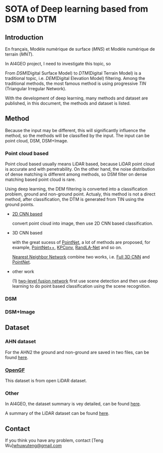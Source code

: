 # SOTA of Deep learning based from DSM to DTM

## Introduction

En français,  Modèle numérique de surface (*MNS*) et Modèle numérique de terrain (*MNT*).

In AI4GEO project, I need to investigate this topic, so 

From *DSM*(Digital Surface Model) to *DTM*(Digital Terrain Model) is a  traditional topic, i.e. *DEM*(Digital Elevation Model) filtering. Among the traditional methods, the most famous method is using  progressive *TIN* (Triangular Irregular Network).

With the development of deep learning,  many methods and dataset are published, in this document, the methods and dataset is listed.

## Method

Because the input may be different, this will significantly influence the method, so the methods will be classified by the input. The input can be point cloud, DSM, DSM+Image.

### Point cloud based

Point cloud based usually  means LiDAR based, because LiDAR point cloud is accurate and with penetrability. On the other hand,  the noise distribution of dense matching is different among methods, so DSM filter on dense matching based point cloud is rare. 

Using deep learning, the DEM filtering  is converted into a classification problem, ground and non-ground point. Actualy, this method is not a direct method, after classification, the DTM is generated from TIN using the ground points.

- [2D CNN based](https://www.mdpi.com/2072-4292/8/9/730)

  convert point cloud into image, then use 2D CNN based classification.

- 3D CNN based

  with the great sucess of [PointNet](https://openaccess.thecvf.com/content_cvpr_2017/papers/Qi_PointNet_Deep_Learning_CVPR_2017_paper.pdf), a lot of methods are proposed, for example, [PointNet++](https://arxiv.org/abs/1706.02413), [KPConv](https://openaccess.thecvf.com/content_ICCV_2019/papers/Thomas_KPConv_Flexible_and_Deformable_Convolution_for_Point_Clouds_ICCV_2019_paper.pdf), [RandLA-Net](https://openaccess.thecvf.com/content_CVPR_2020/papers/Hu_RandLA-Net_Efficient_Semantic_Segmentation_of_Large-Scale_Point_Clouds_CVPR_2020_paper.pdf) and so on.

  [Nearest Neighbor Network](https://arxiv.org/abs/2005.10745) combine two works, i.e. [Full 3D CNN](https://www.sciencedirect.com/science/article/pii/S0924271618300832) and  [PointNet](https://openaccess.thecvf.com/content_cvpr_2017/papers/Qi_PointNet_Deep_Learning_CVPR_2017_paper.pdf).

- other work

  (1) [two-level fusion network](https://www.sciencedirect.com/science/article/abs/pii/S0924271618300765?via%3Dihub)
  first use scene detection and then use deep learning to do point based classification using the scene recognition.

### DSM 





### DSM+Image





## Dataset

### AHN dataset

For the AHN2 the ground and non-ground are saved in two files, can be found [here](https://esrinl-content.maps.arcgis.com/apps/Embed/index.html?appid=a0fac0a69f5343a3bbd15f5605dee4cc).

### [OpenGF](https://github.com/Nathan-UW/OpenGF)

This dataset is from open LiDAR dataset. 

### Other 

In AI4GEO, the dataset summary is vey detailed, can be found [here](https://confluence.cnes.fr/pages/viewpage.action?pageId=53008454).

A summary of the LiDAR dataset can be found [here](https://arheologijaslovenija.blogspot.com/p/blog-page_81.html).

## Contact

If you think you have any problem, contact [Teng Wu]<whuwuteng@gmail.com>

